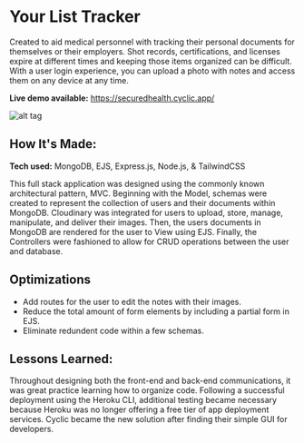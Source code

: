 # Your List Tracker
Created to aid medical personnel with tracking their personal documents for themselves or their employers. Shot records, certifications, and licenses expire at different times and keeping those items organized can be difficult. With a user login experience, you can upload a photo with notes and access them on any device at any time.

**Live demo available:** https://securedhealth.cyclic.app/

![alt tag](https://i.ibb.co/tx2dxzT/secured-Health.gif)

## How It's Made:
**Tech used:** MongoDB, EJS, Express.js, Node.js, & TailwindCSS

This full stack application was designed using the commonly known architectural pattern, MVC. Beginning with the Model, schemas were created to represent the collection of users and their documents within MongoDB. Cloudinary was integrated for users to upload, store, manage, manipulate, and deliver their images. Then, the users documents in MongoDB are rendered for the user to View using EJS. Finally, the Controllers were fashioned to allow for CRUD operations between the user and database.

## Optimizations
* Add routes for the user to edit the notes with their images.
* Reduce the total amount of form elements by including a partial form in EJS.
* Eliminate redundent code within a few schemas.

## Lessons Learned:
Throughout designing both the front-end and back-end communications, it was great practice learning how to organize code. Following a successful deployment using the Heroku CLI, additional testing became necessary because Heroku was no longer offering a free tier of app deployment services. Cyclic became the new solution after finding their simple GUI for developers.
